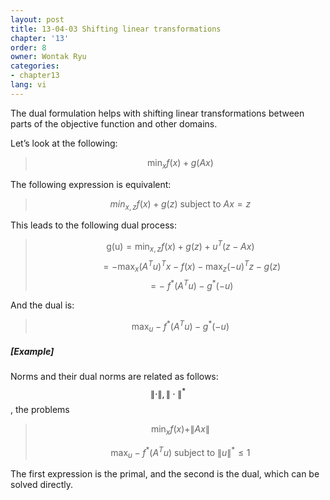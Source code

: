 ```yaml
---
layout: post
title: 13-04-03 Shifting linear transformations
chapter: '13'
order: 8
owner: Wontak Ryu
categories:
- chapter13
lang: vi
---
```


The dual formulation helps with shifting linear transformations between parts of the objective function and other domains.

Let’s look at the following:
> $$ \min_x f(x) + g(Ax)$$

The following expression is equivalent:
> $$min_{x,z} f(x) + g(z) \text { subject to } Ax = z$$

This leads to the following dual process:
> $$\text {g(u)} = \min_{x,z} f(x) + g(z) + u^T(z - Ax)$$
> $$\qquad  = -\max_{x} (A^T u)^T x - f(x) - \max_{z} (-u)^T z - g(z)  $$
> $$\qquad = -\ f^* (A^T u) - g^* (-u) $$

And the dual is:
> $$\max_u -f^*(A^Tu) - g^*(-u)$$

##### [Example]
Norms and their dual norms are related as follows: $$\| \cdot \|, \| \cdot \|^*$$, the problems 

> $$ \min_x f(x) +\| Ax \|$$
> 
> $$ \max_u -f^*(A^Tu) \text{ subject to } \| u \|^* \leq 1$$

The first expression is the primal, and the second is the dual, which can be solved directly.
